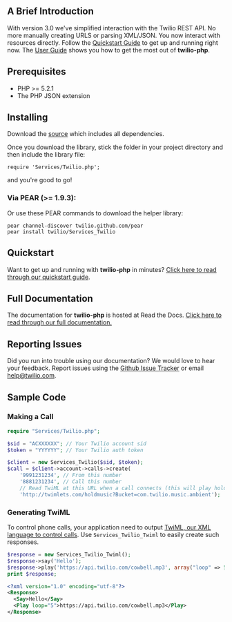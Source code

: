 ## A Brief Introduction

With version 3.0 we've simplified interaction with the Twilio REST API. No more manually creating URLS or parsing XML/JSON. You now interact with resources directly. Follow the [Quickstart Guide](http://readthedocs.org/docs/twilio-php/en/latest/#quickstart) to get up and running right now. The [User Guide](http://readthedocs.org/docs/twilio-php/en/latest/#user-guide) shows you how to get the most out of **twilio-php**.

## Prerequisites

* PHP >= 5.2.1
* The PHP JSON extension

## Installing

Download the [source](https://github.com/twilio/twilio-php/zipball/master) which includes all dependencies. 

Once you download the library, stick the folder in your project directory and then include the library file:

    require 'Services/Twilio.php';

and you're good to go! 

### Via PEAR (>= 1.9.3):

Or use these PEAR commands to download the helper library:

    pear channel-discover twilio.github.com/pear
    pear install twilio/Services_Twilio

## Quickstart

Want to get up and running with **twilio-php** in minutes? [Click here to read through our quickstart guide](http://readthedocs.org/docs/twilio-php/en/latest/#quickstart). 

## Full Documentation

The documentation for **twilio-php** is hosted at Read the Docs. [Click here to read through our full documentation.](http://readthedocs.org/docs/twilio-php/en/latest/)

## Reporting Issues

Did you run into trouble using our documentation? We would love to hear your feedback. Report issues using the [Github Issue Tracker](https://github.com/twilio/twilio-php/issues) or email [help@twilio.com](mailto:help@twilio.com).

## Sample Code

### Making a Call

```php
require "Services/Twilio.php";

$sid = "ACXXXXXX"; // Your Twilio account sid
$token = "YYYYYY"; // Your Twilio auth token

$client = new Services_Twilio($sid, $token);
$call = $client->account->calls->create(
    '9991231234', // From this number
    '8881231234', // Call this number
    // Read TwiML at this URL when a call connects (this will play hold music)
    'http://twimlets.com/holdmusic?Bucket=com.twilio.music.ambient');
```

### Generating TwiML

To control phone calls, your application need to output [TwiML, our XML
language to control calls](http://www.twilio.com/docs/api/twiml/ "TwiML
Documentation"). Use `Services_Twilio_Twiml` to easily create such responses.

```php
$response = new Services_Twilio_Twiml();
$response->say('Hello');
$response->play('https://api.twilio.com/cowbell.mp3', array("loop" => 5));
print $response;
```

```xml
<?xml version="1.0" encoding="utf-8"?>
<Response>
  <Say>Hello</Say>
  <Play loop="5">https://api.twilio.com/cowbell.mp3</Play>
</Response>
```
